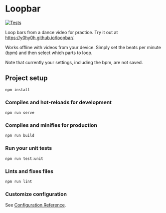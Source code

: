 # Loopbar
[![Tests](https://github.com/Y0hy0h/loopbar/workflows/Tests/badge.svg)](https://github.com/Y0hy0h/loopbar/actions?query=workflow%3ATests)

Loop bars from a dance video for practice. Try it out at https://y0hy0h.github.io/loopbar/.

Works offline with videos from your device. Simply set the beats per minute (bpm) and then select which parts to loop.

Note that currently your settings, including the bpm, are not saved.

## Project setup
```
npm install
```

### Compiles and hot-reloads for development
```
npm run serve
```

### Compiles and minifies for production
```
npm run build
```

### Run your unit tests
```
npm run test:unit
```

### Lints and fixes files
```
npm run lint
```

### Customize configuration
See [Configuration Reference](https://cli.vuejs.org/config/).
